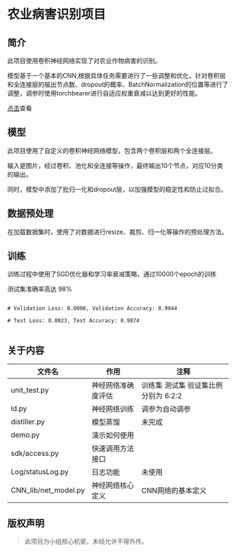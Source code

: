 # 农业病害识别项目

## 简介

此项目使用卷积神经网络实现了对农业作物病害的识别。

模型基于一个基本的CNN,根据具体任务需要进行了一些调整和优化，针对卷积层和全连接层的输出节点数、dropout的概率、BatchNormalization的位置等进行了调整，调参时使用torchbearer进行自适应权重衰减以达到更好的性能。

[点击](CNN_lib/note.md)查看

## 模型

此项目使用了自定义的卷积神经网络模型，包含两个卷积层和两个全连接层。

输入是图片，经过卷积、池化和全连接等操作，最终输出10个节点，对应10分类的输出。

同时，模型中添加了批归一化和dropout层，以加强模型的稳定性和防止过拟合。

## 数据预处理

在加载数据集时，使用了对数据进行resize、裁剪、归一化等操作的预处理方法。

## 训练

训练过程中使用了SGD优化器和学习率衰减策略，通过10000个epoch的训练

测试集准确率高达 98%

```shell

# Validation Loss: 0.0008, Validation Accuracy: 0.9944

# Test Loss: 0.0023, Test Accuracy: 0.9874


```

## 关于内容

| 文件名               | 作用               | 注释                                 |
| -------------------- | ------------------ | ------------------------------------ |
| unit_test.py         | 神经网络准确度评估 | 训练集 测试集 验证集比例分别为 6:2:2 |
| ld.py                | 神经网络训练       | 调参为自动调参                       |
| distiller.py         | 模型蒸馏           | 未完成                               |
| demo.py              | 演示如何使用       |                                      |
| sdk/access.py        | 快速调用方法接口   |                                      |
| Log/statusLog.py     | 日志功能           | 未使用                               |
| CNN_lib/net_model.py | 神经网络核心定义   | CNN网络的基本定义                             |

## 版权声明

> 此项目为小组核心机密，未经允许不得外传。
